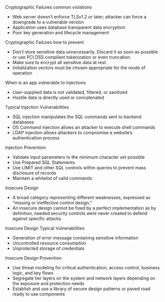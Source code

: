 

Cryptographic Failures common violations
- Web server doesn’t enforce TLSv1.2 or later; attacker can force a downgrade to a vulnerable version
- Application uses database transparent data encryption
- Poor key generation and lifecycle management

Cryptographic Failures how to prevent
- Don't store sensitive data unnecessarily. Discard it as soon as possible or use PCI DSS compliant tokenization or even truncation.
- Make sure to encrypt all sensitive data at rest.
- Initialization vectors must be chosen appropriate for the mode of operation

When is an app vulnerable to injections
- User-supplied data is not validated, filtered, or sanitized
- Hostile data is directly used or concatenated

Typical Injection Vulnerabilities
- SQL injection manipulates the SQL commands sent to backend databases
- OS Command injection allows an attacker to execute shell commands
- LDAP injection allows attackers to compromise a website’s authentication process

Injection Prevention
- Validate input parameters to the minimum character set possible
- Use Prepared SQL Statements
- Use LIMIT and other SQL controls within queries to prevent mass disclosure of records
- Maintain a whitelist of valid commands

Insecure Design
- A broad category representing different weaknesses, expressed as “missing or ineffective control design.”
- An insecure design cannot be fixed by a perfect implementation as by definition, needed security controls were never created to defend against specific attacks

Insecure Design Typical Vulnerabilities
- Generation of error message containing sensitive information
- Uncontrolled resource consumption
- Unprotected storage of credentials

Insecure Design Prevention
- Use threat modeling for critical authentication, access control, business logic, and key flows
- Segregate tier layers on the system and network layers depending on the exposure and protection needs
- Establish and use a library of secure design patterns or paved road ready to use components